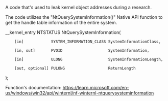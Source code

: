 A code that's used to leak kernel object addresses during a research.

The code utilizes the "NtQuerySystemInformation()" Native API function to get the handle table information of the entire system.

__kernel_entry NTSTATUS NtQuerySystemInformation(

        [in]            SYSTEM_INFORMATION_CLASS SystemInformationClass,

        [in, out]       PVOID                    SystemInformation,

        [in]            ULONG                    SystemInformationLength,

        [out, optional] PULONG                   ReturnLength

);

Function's documentation:
https://learn.microsoft.com/en-us/windows/win32/api/winternl/nf-winternl-ntquerysysteminformation 
